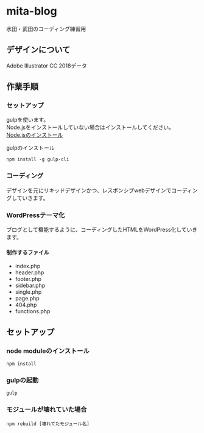 # mita-blog

水田・武田のコーディング練習用

## デザインについて
Adobe Illustrator CC 2018データ

## 作業手順

### セットアップ
gulpを使います。  
Node.jsをインストールしていない場合はインストールしてください。  
[Node.jsのインストール](https://nodejs.org/ja/)

gulpのインストール  
```
npm install -g gulp-cli
```

### コーディング
デザインを元にリキッドデザインかつ、レスポンシブwebデザインでコーディングしていきます。

### WordPressテーマ化
ブログとして機能するように、コーディングしたHTMLをWordPress化していきます。

#### 制作するファイル
+ index.php
+ header.php
+ footer.php
+ sidebar.php
+ single.php
+ page.php
+ 404.php
+ functions.php


## セットアップ

### node moduleのインストール

```
npm install
```

### gulpの起動

```
gulp
```

### モジュールが壊れていた場合

```
npm rebuild [壊れてたモジュール名]
```
